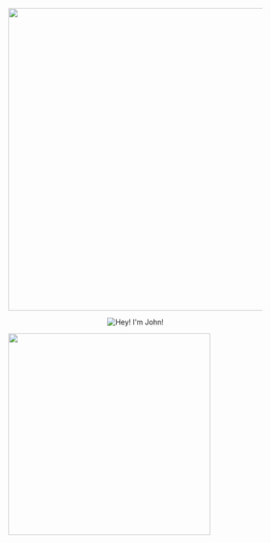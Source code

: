 <p align="center">
  <img src="https://media3.giphy.com/media/v1.Y2lkPTZjMDliOTUyOXZxMzlpbnVnZnBnMHluN2RrYXUzYjlsazZnYXk4aGl6dWoxZ2V0eiZlcD12MV9naWZzX3NlYXJjaCZjdD1n/26tn33aiTi1jkl6H6/source.gif" width="600">
</p>
<p align="center">
  <img src="https://readme-typing-svg.herokuapp.com?font=Fira+Code&weight=500&size=32&duration=2000&pause=500&color=bd6e94&center=true&vCenter=true&multiline=true&width=700&height=80&lines=Hi+there,+I'm+John!" alt="Hey! I'm John!">
</p>


<img src="https://raw.githubusercontent.com/Anmol-Baranwal/Cool-GIFs-For-GitHub/main/code.gif" width="400">


